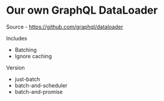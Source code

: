 # Our own GraphQL DataLoader

Source - https://github.com/graphql/dataloader

Includes

- Batching
- Ignore caching

Version

- just-batch
- batch-and-scheduler
- batch-and-promise
